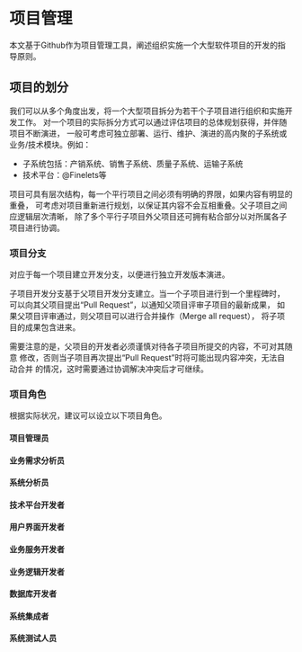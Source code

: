 # 项目管理

本文基于Github作为项目管理工具，阐述组织实施一个大型软件项目的开发的指导原则。

## 项目的划分
我们可以从多个角度出发，将一个大型项目拆分为若干个子项目进行组织和实施开发工作。
对一个项目的实际拆分方式可以通过评估项目的总体规划获得，并伴随项目不断演进，
一般可考虑可独立部署、运行、维护、演进的高内聚的子系统或业务/技术模块。例如：
- 子系统包括：产销系统、销售子系统、质量子系统、运输子系统
- 技术平台：@Finelets等

项目可具有层次结构，每一个平行项目之间必须有明确的界限，如果内容有明显的重叠，
可考虑对项目重新进行规划，以保证其内容不会互相重叠。父子项目之间应逻辑层次清晰，
除了多个平行子项目外父项目还可拥有粘合部分以对所属各子项目进行协调。

### 项目分支
对应于每一个项目建立开发分支，以便进行独立开发版本演进。

子项目开发分支基于父项目开发分支建立。当一个子项目进行到一个里程碑时，
可以向其父项目提出“Pull Request”，以通知父项目评审子项目的最新成果，
如果父项目评审通过，则父项目可以进行合并操作（Merge all request），
将子项目的成果包含进来。

需要注意的是，父项目的开发者必须谨慎对待各子项目所提交的内容，不可对其随意
修改，否则当子项目再次提出“Pull Request”时将可能出现内容冲突，无法自动合并
的情况，这时需要通过协调解决冲突后才可继续。

### 项目角色
根据实际状况，建议可以设立以下项目角色。

#### 项目管理员
#### 业务需求分析员
#### 系统分析员
#### 技术平台开发者
#### 用户界面开发者
#### 业务服务开发者
#### 业务逻辑开发者
#### 数据库开发者
#### 系统集成者
#### 系统测试人员

